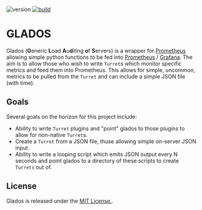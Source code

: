 ![version](https://img.shields.io/badge/version-1.2.3-blue)
[![build](https://github.com/drjrm3/glados/actions/workflows/build.yml/badge.svg)](https://github.com/drjrm3/glados/actions/workflows/build.yml)

# GLADOS
Glados (**G**eneric **L**oad **A**u**d**iting **o**f **S**ervers) is a wrapper for [Prometheus](https://prometheus.io) allowing simple python functions to be fed into [Prometheus](https://prometheus.io) / [Grafana](https://grafana.com).
The aim is to allow those who wish to write `Turret`s which monitor specific metrics and feed them into Prometheus.
This allows for simple, uncommon, metrics to be pulled from the `Turret` and can include a simple JSON file (with time).

## Goals

Several goals on the horizon for this project include:

* Ability to write `Turret` plugins and "point" glados to those plugins to allow for non-native `Turret`s.
* Create a `Turret` from a JSON file, thuse allowing simple on-server JSON input.
* Ability to write a looping script which emits JSON output every N seconds and point glados to a directory of these scripts to create `Turrets` out of.

## License

Glados is released under the [MIT License.](LICENSE).

